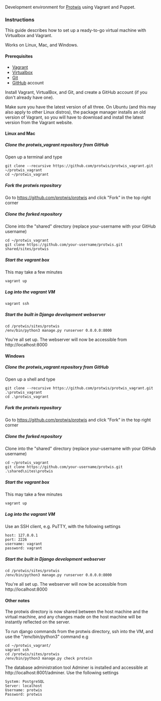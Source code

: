 Development environment for [Protwis](https://github.com/protwis/protwis) using Vagrant and Puppet.

### Instructions

This guide describes how to set up a ready-to-go virtual machine with Virtualbox and Vagrant.

Works on Linux, Mac, and Windows.

#### Prerequisites

* [Vagrant][vagrant]
* [Virtualbox][virtualbox]
* [Git][git]
* [GitHub][github] account

[vagrant]: http://www.vagrantup.com
[virtualbox]: https://www.virtualbox.org
[git]: http://git-scm.com
[github]: http://www.bitbucket.org

Install Vagrant, VirtualBox, and Git, and create a GitHub account (if you don't already have one).

Make sure you have the latest version of all three. On Ubuntu (and this may also apply to other Linux distros), the
package manager installs an old version of Vagrant, so you will have to download and install the latest version from
the Vagrant website.

#### Linux and Mac

##### Clone the protwis_vagrant repository from GitHub

Open up a terminal and type

    git clone --recursive https://github.com/protwis/protwis_vagrant.git ~/protwis_vagrant
    cd ~/protwis_vagrant

##### Fork the protwis repository

Go to https://github.com/protwis/protwis and click "Fork" in the top right corner

##### Clone the forked repository

Clone into the "shared" directory (replace your-username with your GitHub username)

    cd ~/protwis_vagrant
    git clone https://github.com/your-username/protwis.git shared/sites/protwis

##### Start the vagrant box

This may take a few minutes

    vagrant up

##### Log into the vagrant VM

    vagrant ssh

##### Start the built in Django development webserver

    cd /protwis/sites/protwis
    /env/bin/python3 manage.py runserver 0.0.0.0:8000

You're all set up. The webserver will now be accessible from http://localhost:8000

#### Windows

##### Clone the protwis_vagrant repository from GitHub

Open up a shell and type

    git clone --recursive https://github.com/protwis/protwis_vagrant.git .\protwis_vagrant
    cd .\protwis_vagrant

##### Fork the protwis repository

Go to https://github.com/protwis/protwis and click "Fork" in the top right corner

##### Clone the forked repository

Clone into the "shared" directory (replace your-username with your GitHub username)

    cd ~/protwis_vagrant
    git clone https://github.com/your-username/protwis.git .\shared\sites\protwis

##### Start the vagrant box

This may take a few minutes

    vagrant up

##### Log into the vagrant VM

Use an SSH client, e.g. PuTTY, with the following settings

    host: 127.0.0.1
    port: 2226
    username: vagrant
    password: vagrant

##### Start the built in Django development webserver

    cd /protwis/sites/protwis
    /env/bin/python3 manage.py runserver 0.0.0.0:8000

You're all set up. The webserver will now be accessible from http://localhost:8000

#### Other notes

The protwis directory is now shared between the host machine and the virtual machine, and any changes made on the host
machine will be instantly reflected on the server.

To run django commands from the protwis directory, ssh into the VM, and use the "/env/bin/python3" command e.g

    cd ~/protwis_vagrant/
    vagrant ssh
    cd /protwis/sites/protwis
    /env/bin/python3 manage.py check protein

The database administration tool Adminer is installed and accessible at http://localhost:8001/adminer. Use the
following settings

    System: PostgreSQL
    Server: localhost
    Username: protwis
    Password: protwis
